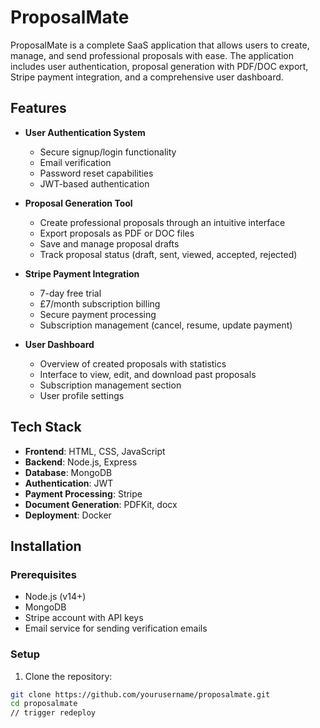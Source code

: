# ProposalMate

ProposalMate is a complete SaaS application that allows users to create, manage, and send professional proposals with ease. The application includes user authentication, proposal generation with PDF/DOC export, Stripe payment integration, and a comprehensive user dashboard.

## Features

- **User Authentication System**
  - Secure signup/login functionality
  - Email verification
  - Password reset capabilities
  - JWT-based authentication

- **Proposal Generation Tool**
  - Create professional proposals through an intuitive interface
  - Export proposals as PDF or DOC files
  - Save and manage proposal drafts
  - Track proposal status (draft, sent, viewed, accepted, rejected)

- **Stripe Payment Integration**
  - 7-day free trial
  - £7/month subscription billing
  - Secure payment processing
  - Subscription management (cancel, resume, update payment)

- **User Dashboard**
  - Overview of created proposals with statistics
  - Interface to view, edit, and download past proposals
  - Subscription management section
  - User profile settings

## Tech Stack

- **Frontend**: HTML, CSS, JavaScript
- **Backend**: Node.js, Express
- **Database**: MongoDB
- **Authentication**: JWT
- **Payment Processing**: Stripe
- **Document Generation**: PDFKit, docx
- **Deployment**: Docker

## Installation

### Prerequisites

- Node.js (v14+)
- MongoDB
- Stripe account with API keys
- Email service for sending verification emails

### Setup

1. Clone the repository:
```bash
git clone https://github.com/yourusername/proposalmate.git
cd proposalmate
// trigger redeploy